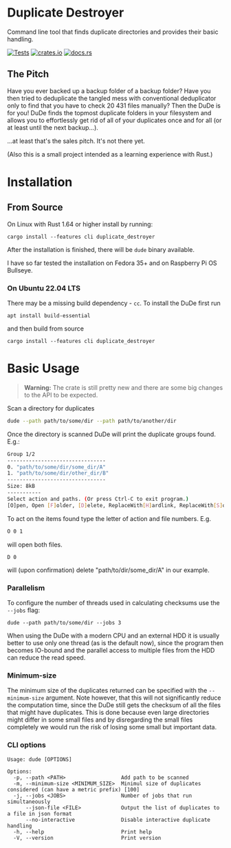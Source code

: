 
# Duplicate Destroyer
Command line tool that finds duplicate directories and provides their basic handling.

[![Tests](https://github.com/jm-fn/duplicate-destroyer/actions/workflows/tests.yml/badge.svg)](https://github.com/jm-fn/duplicate-destroyer/actions/workflows/tests.yml)
[![crates.io](https://img.shields.io/crates/v/duplicate_destroyer.svg)](https://crates.io/crates/duplicate_destroyer)
[![docs.rs](https://img.shields.io/docsrs/duplicate_destroyer)](https://docs.rs/duplicate_destroyer/latest/duplicate_destroyer)

## The Pitch

Have you ever backed up a backup folder of a backup folder? Have you then tried to deduplicate the tangled mess with conventional deduplicator only to find that you have to check 20 431 files manually? Then the DuDe is for you! DuDe finds the topmost duplicate folders in your filesystem and allows you to effortlessly get rid of all of your duplicates once and for all (or at least until the next backup...).

...at least that's the sales pitch. It's not there yet.

(Also this is a small project intended as a learning experience with Rust.)

# Installation

## From Source

On Linux with Rust 1.64 or higher install by running:

```
cargo install --features cli duplicate_destroyer
```
After the installation is finished, there will be `dude` binary available.

I have so far tested the installation on Fedora 35+ and on Raspberry Pi OS Bullseye.

### On Ubuntu 22.04 LTS
There may be a missing build dependency - `cc`. To install the DuDe first run
```
apt install build-essential
```
and then build from source
```
cargo install --features cli duplicate_destroyer
```

# Basic Usage

> **Warning:**
> The crate is still pretty new and there are some big changes to the API to be expected.


Scan a directory for duplicates
```bash
dude --path path/to/some/dir --path path/to/another/dir
```
Once the directory is scanned DuDe will print the duplicate groups found. E.g.:
```bash
Group 1/2
--------------------------------
0. "path/to/some/dir/some_dir/A"
1. "path/to/some/dir/other_dir/B"
--------------------------------
Size: 8kB
-----------
Select action and paths. (Or press Ctrl-C to exit program.)
[O]pen, Open [F]older, [D]elete, ReplaceWith[H]ardlink, ReplaceWith[S]oftlink, [N]othing
```
To act on the items found type the letter of action and file numbers. E.g.
```bash
O 0 1
```
will open both files.
```
D 0
```
will (upon confirmation) delete "path/to/dir/some_dir/A" in our example.

### Parallelism
To configure the number of threads used in calculating checksums use the `--jobs` flag:
```
dude --path path/to/some/dir --jobs 3
```
When using the DuDe with a modern CPU and an external HDD it is usually better to use only one thread (as is the default now), since the program then becomes IO-bound and the parallel access to multiple files from the HDD can reduce the read speed.

### Minimum-size
The minimum size of the duplicates returned can be specified with the `--minimum-size` argument. Note however, that this will not significantly reduce the computation time, since the DuDe still gets the checksum of all the files that might have duplicates. This is done because even large directories might differ in some small files and by disregarding the small files completely we would run the risk of losing some small but important data.

### CLI options
```
Usage: dude [OPTIONS]

Options:
  -p, --path <PATH>                  Add path to be scanned
  -m, --minimum-size <MINIMUM_SIZE>  Minimul size of duplicates considered (can have a metric prefix) [100]
  -j, --jobs <JOBS>                  Number of jobs that run simultaneously
      --json-file <FILE>             Output the list of duplicates to a file in json format
      --no-interactive               Disable interactive duplicate handling
  -h, --help                         Print help
  -V, --version                      Print version
```
